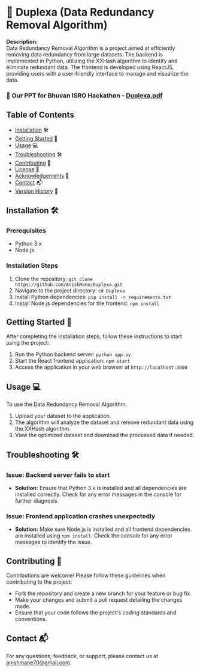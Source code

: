 # 🚀 Duplexa (Data Redundancy Removal Algorithm)

**Description:**  
Data Redundancy Removal Algorithm is a project aimed at efficiently removing data redundancy from large datasets. The backend is implemented in Python, utilizing the XXHash algorithm to identify and eliminate redundant data. The frontend is developed using ReactJS, providing users with a user-friendly interface to manage and visualize the data.

### 📄 Our PPT for Bhuvan ISRO Hackathon - [Duplexa.pdf](https://github.com/AnishMane/Duplexa/files/14734767/Duplexa.pdf)


## Table of Contents

- [Installation](#installation) 🛠️
- [Getting Started](#getting-started) 🏁
- [Usage](#usage) 💻
- [Troubleshooting](#troubleshooting) 🛠️
- [Contributing](#contributing) 🤝
- [License](#license) 📝
- [Acknowledgements](#acknowledgements) 🙏
- [Contact](#contact) 📬
- [Version History](#version-history) 📅

## Installation 🛠️

### Prerequisites
- Python 3.x
- Node.js

### Installation Steps
1. Clone the repository: `git clone https://github.com/AnishMane/Duplexa.git`
2. Navigate to the project directory: `cd Duplexa`
3. Install Python dependencies: `pip install -r requirements.txt`
4. Install Node.js dependencies for the frontend: `npm install`

## Getting Started 🏁

After completing the installation steps, follow these instructions to start using the project:

1. Run the Python backend server: `python app.py`
2. Start the React frontend application: `npm start`
3. Access the application in your web browser at `http://localhost:3000`

## Usage 💻

To use the Data Redundancy Removal Algorithm:

1. Upload your dataset to the application.
2. The algorithm will analyze the dataset and remove redundant data using the XXHash algorithm.
3. View the optimized dataset and download the processed data if needed.

## Troubleshooting 🛠️

### Issue: Backend server fails to start
- **Solution:** Ensure that Python 3.x is installed and all dependencies are installed correctly. Check for any error messages in the console for further diagnosis.

### Issue: Frontend application crashes unexpectedly
- **Solution:** Make sure Node.js is installed and all frontend dependencies are installed using `npm install`. Check the console for any error messages to identify the issue.

## Contributing 🤝

Contributions are welcome! Please follow these guidelines when contributing to the project:
- Fork the repository and create a new branch for your feature or bug fix.
- Make your changes and submit a pull request detailing the changes made.
- Ensure that your code follows the project's coding standards and conventions.


## Contact 📬

For any questions, feedback, or support, please contact us at [anishmane70@gmail.com](mailto:anishmane70@gmail.com).
